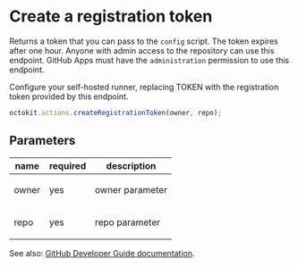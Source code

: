 # Create a registration token

Returns a token that you can pass to the `config` script. The token expires after one hour. Anyone with admin access to the repository can use this endpoint. GitHub Apps must have the `administration` permission to use this endpoint.

Configure your self-hosted runner, replacing TOKEN with the registration token provided by this endpoint.

```js
octokit.actions.createRegistrationToken(owner, repo);
```

## Parameters

<table>
  <thead>
    <tr>
      <th>name</th>
      <th>required</th>
      <th>description</th>
    </tr>
  </thead>
  <tbody>
    <tr><td>owner</td><td>yes</td><td>

owner parameter

</td></tr>
<tr><td>repo</td><td>yes</td><td>

repo parameter

</td></tr>
  </tbody>
</table>

See also: [GitHub Developer Guide documentation](endpoint.documentationUrl).
